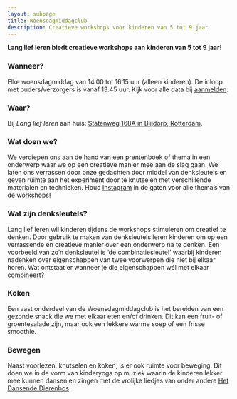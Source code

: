 ```yaml
---
layout: subpage
title: Woensdagmiddagclub
description: Creatieve workshops voor kinderen van 5 tot 9 jaar
---
```


**Lang lief leren biedt creatieve workshops aan kinderen van 5 tot 9 jaar!**

### Wanneer?

Elke woensdagmiddag van 14.00 tot 16.15 uur (alleen kinderen).
De inloop met ouders/verzorgers is vanaf 13.45 uur.
Kijk voor alle data bij [aanmelden](/aanmelden).

### Waar?

Bij _Lang lief leren_ aan huis: [Statenweg 168A in Blijdorp, Rotterdam](https://goo.gl/maps/N77RpQ64ERBJf1ZH7).

### Wat doen we?

We verdiepen ons aan de hand van een prentenboek of thema in een onderwerp waar we op een creatieve manier mee aan de slag gaan. We laten ons verrassen door onze gedachten door middel van denksleutels en geven ruimte aan het experiment door te knutselen met verschillende materialen en technieken.
Houd [Instagram](https://www.instagram.com/langliefleren/) in de gaten voor alle thema’s van de workshops!

### Wat zijn denksleutels?

Lang lief leren wil kinderen tijdens de workshops stimuleren om creatief te denken. Door gebruik te maken van denksleutels leren kinderen om op een verrassende en creatieve manier over een onderwerp na te denken.
Een voorbeeld van zo’n denksleutel is ‘de combinatiesleutel’ waarbij kinderen nadenken over eigenschappen van twee voorwerpen die niet bij elkaar horen. Wat ontstaat er wanneer je die eigenschappen wél met elkaar combineert?

### Koken

Een vast onderdeel van de Woensdagmiddagclub is het bereiden van een gezonde snack die we met elkaar eten en/of drinken. Dit kan een fruit- of groentesalade zijn, maar ook een lekkere warme soep of een frisse smoothie.

### Bewegen

Naast voorlezen, knutselen en koken, is er ook ruimte voor beweging. Dit doen we in de vorm van kinderyoga op muziek waarin de kinderen lekker mee kunnen dansen en zingen met de vrolijke liedjes van onder andere [Het Dansende Dierenbos](https://dansendedierenbos.nl/).

